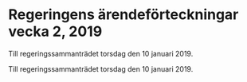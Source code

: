 # Regeringens ärendeförteckningar vecka 2, 2019

Till regeringssammanträdet torsdag den 10 januari 2019.

Till regeringssammanträdet torsdag den 10 januari 2019.
